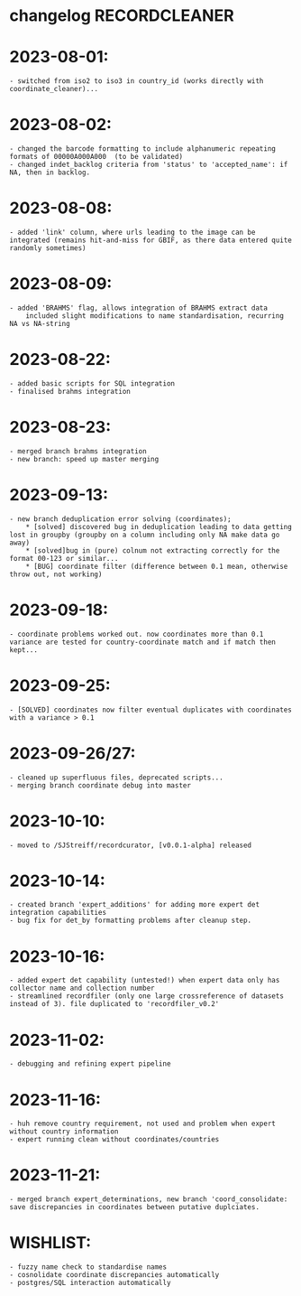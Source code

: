 # changelog RECORDCLEANER


# 2023-08-01:
    - switched from iso2 to iso3 in country_id (works directly with coordinate_cleaner)...

# 2023-08-02:
    - changed the barcode formatting to include alphanumeric repeating formats of 00000A000A000  (to be validated)
    - changed indet_backlog criteria from 'status' to 'accepted_name': if NA, then in backlog.

# 2023-08-08:
    - added 'link' column, where urls leading to the image can be integrated (remains hit-and-miss for GBIF, as there data entered quite randomly sometimes)
    
# 2023-08-09:
    - added 'BRAHMS' flag, allows integration of BRAHMS extract data
        included slight modifications to name standardisation, recurring NA vs NA-string 

# 2023-08-22:
    - added basic scripts for SQL integration
    - finalised brahms integration

# 2023-08-23:
    - merged branch brahms integration
    - new branch: speed up master merging

# 2023-09-13:
    - new branch deduplication error solving (coordinates);
        * [solved] discovered bug in deduplication leading to data getting lost in groupby (groupby on a column including only NA make data go away)
        * [solved]bug in (pure) colnum not extracting correctly for the format 00-123 or similar...
        * [BUG] coordinate filter (difference between 0.1 mean, otherwise throw out, not working)

# 2023-09-18:
    - coordinate problems worked out. now coordinates more than 0.1 variance are tested for country-coordinate match and if match then kept...

# 2023-09-25:
    - [SOLVED] coordinates now filter eventual duplicates with coordinates with a variance > 0.1

# 2023-09-26/27:
    - cleaned up superfluous files, deprecated scripts...
    - merging branch coordinate debug into master

# 2023-10-10:
    - moved to /SJStreiff/recordcurator, [v0.0.1-alpha] released

# 2023-10-14:
    - created branch 'expert_additions' for adding more expert det integration capabilities
    - bug fix for det_by formatting problems after cleanup step.

# 2023-10-16:
    - added expert det capability (untested!) when expert data only has collector name and collection number
    - streamlined recordfiler (only one large crossreference of datasets instead of 3). file duplicated to 'recordfiler_v0.2'
    
# 2023-11-02:
    - debugging and refining expert pipeline

# 2023-11-16:
    - huh remove country requirement, not used and problem when expert without country information
    - expert running clean without coordinates/countries

# 2023-11-21:
    - merged branch expert_determinations, new branch 'coord_consolidate: save discrepancies in coordinates between putative duplciates.




# WISHLIST:
    - fuzzy name check to standardise names
    - cosnolidate coordinate discrepancies automatically
    - postgres/SQL interaction automatically